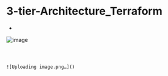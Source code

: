 # 3-tier-Architecture_Terraform
-
![image](https://github.com/user-attachments/assets/e2d366d8-6bda-4cf0-98ec-d9df69d1e72f)

```



![Uploading image.png…]()
